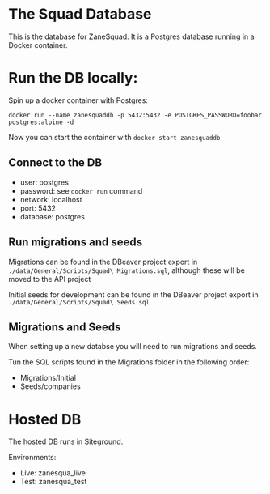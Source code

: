 # The Squad Database

This is the database for ZaneSquad. It is a Postgres database running in a Docker container.

# Run the DB locally:

Spin up a docker container with Postgres:

```
docker run --name zanesquaddb -p 5432:5432 -e POSTGRES_PASSWORD=foobar postgres:alpine -d
```

Now you can start the container with `docker start zanesquaddb`

## Connect to the DB

* user: postgres
* password: see `docker run` command
* network: localhost
* port: 5432
* database: postgres

## Run migrations and seeds

Migrations can be found in the DBeaver project export in `./data/General/Scripts/Squad\ Migrations.sql`, although these will be moved to the API project

Initial seeds for development can be found in the DBeaver project export in `./data/General/Scripts/Squad\ Seeds.sql`

## Migrations and Seeds

When setting up a new databse you will need to run migrations and seeds.

Tun the SQL scripts found in the Migrations folder in the following order:

* Migrations/Initial
* Seeds/companies

# Hosted DB

The hosted DB runs in Siteground.

Environments:
* Live: zanesqua_live
* Test: zanesqua_test
